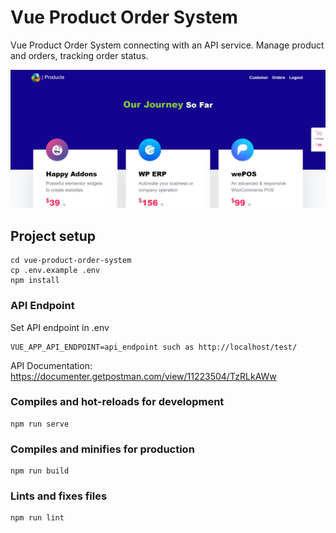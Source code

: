 # Vue Product Order System 
Vue Product Order System connecting with an API service. Manage product and orders, tracking order status.

  <img src="https://github.com/kodurimohan1/Product-order-system/blob/main/public/order-system-wedevs.jpg?raw=true" >

## Project setup

```
cd vue-product-order-system
cp .env.example .env
npm install
```
### API Endpoint

Set API endpoint in .env
```
VUE_APP_API_ENDPOINT=api_endpoint such as http://localhost/test/
```

API Documentation: 
https://documenter.getpostman.com/view/11223504/TzRLkAWw


### Compiles and hot-reloads for development
```
npm run serve
```

### Compiles and minifies for production
```
npm run build
```

### Lints and fixes files
```
npm run lint
```



